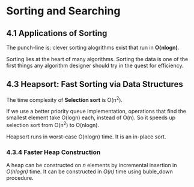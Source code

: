 Sorting and Searching
=====================

4.1 Applications of Sorting
---------------------------

The punch-line is: clever sorting alogrithms exist that run in __O(nlogn)__.

Sorting lies at the heart of many algorithms. Sorting the data is one of the first things any algorithm designer should try in the quest for efficiency.

4.3 Heapsort: Fast Sorting via Data Structures
----------------------------------------------

The time complexity of __Selection sort__ is O(n<sup>2</sup>).

If we use a better priority queue implementation, operations that find the smallest element take O(logn) each, instead of O(n). So it speeds up selection sort from O(n<sup>2</sup>) to O(nlogn).

Heapsort runs in worst-case O(nlogn) time. It is an in-place sort.

### 4.3.4 Faster Heap Construction

A heap can be constructed on _n_ elements by incremental insertion in _O(nlogn)_ time. It can be constructed in _O(n)_ time using buble_down procedure.
